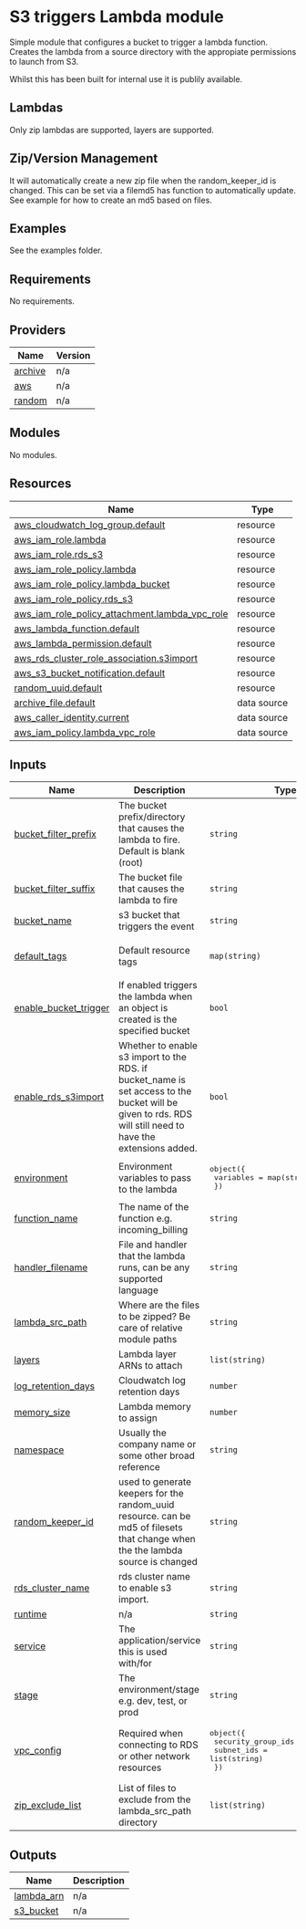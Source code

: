 # S3 triggers Lambda module

Simple module that configures a bucket to trigger a lambda function. Creates the lambda from a source directory with the appropiate permissions to launch from S3.

Whilst this has been built for internal use it is publily available. 

## Lambdas
Only zip lambdas are supported, layers are supported. 

## Zip/Version Management
It will automatically create a new zip file when the random_keeper_id is changed. This can be set via a filemd5 has function to automatically update. See example for how to create an md5 based on files.


## Examples
See the examples folder.


<!-- BEGIN_TF_DOCS -->
## Requirements

No requirements.

## Providers

| Name | Version |
|------|---------|
| <a name="provider_archive"></a> [archive](#provider\_archive) | n/a |
| <a name="provider_aws"></a> [aws](#provider\_aws) | n/a |
| <a name="provider_random"></a> [random](#provider\_random) | n/a |

## Modules

No modules.

## Resources

| Name | Type |
|------|------|
| [aws_cloudwatch_log_group.default](https://registry.terraform.io/providers/hashicorp/aws/latest/docs/resources/cloudwatch_log_group) | resource |
| [aws_iam_role.lambda](https://registry.terraform.io/providers/hashicorp/aws/latest/docs/resources/iam_role) | resource |
| [aws_iam_role.rds_s3](https://registry.terraform.io/providers/hashicorp/aws/latest/docs/resources/iam_role) | resource |
| [aws_iam_role_policy.lambda](https://registry.terraform.io/providers/hashicorp/aws/latest/docs/resources/iam_role_policy) | resource |
| [aws_iam_role_policy.lambda_bucket](https://registry.terraform.io/providers/hashicorp/aws/latest/docs/resources/iam_role_policy) | resource |
| [aws_iam_role_policy.rds_s3](https://registry.terraform.io/providers/hashicorp/aws/latest/docs/resources/iam_role_policy) | resource |
| [aws_iam_role_policy_attachment.lambda_vpc_role](https://registry.terraform.io/providers/hashicorp/aws/latest/docs/resources/iam_role_policy_attachment) | resource |
| [aws_lambda_function.default](https://registry.terraform.io/providers/hashicorp/aws/latest/docs/resources/lambda_function) | resource |
| [aws_lambda_permission.default](https://registry.terraform.io/providers/hashicorp/aws/latest/docs/resources/lambda_permission) | resource |
| [aws_rds_cluster_role_association.s3import](https://registry.terraform.io/providers/hashicorp/aws/latest/docs/resources/rds_cluster_role_association) | resource |
| [aws_s3_bucket_notification.default](https://registry.terraform.io/providers/hashicorp/aws/latest/docs/resources/s3_bucket_notification) | resource |
| [random_uuid.default](https://registry.terraform.io/providers/hashicorp/random/latest/docs/resources/uuid) | resource |
| [archive_file.default](https://registry.terraform.io/providers/hashicorp/archive/latest/docs/data-sources/file) | data source |
| [aws_caller_identity.current](https://registry.terraform.io/providers/hashicorp/aws/latest/docs/data-sources/caller_identity) | data source |
| [aws_iam_policy.lambda_vpc_role](https://registry.terraform.io/providers/hashicorp/aws/latest/docs/data-sources/iam_policy) | data source |

## Inputs

| Name | Description | Type | Default | Required |
|------|-------------|------|---------|:--------:|
| <a name="input_bucket_filter_prefix"></a> [bucket\_filter\_prefix](#input\_bucket\_filter\_prefix) | The bucket prefix/directory that causes the lambda to fire. Default is blank (root) | `string` | `""` | no |
| <a name="input_bucket_filter_suffix"></a> [bucket\_filter\_suffix](#input\_bucket\_filter\_suffix) | The bucket file that causes the lambda to fire | `string` | n/a | yes |
| <a name="input_bucket_name"></a> [bucket\_name](#input\_bucket\_name) | s3 bucket that triggers the event | `string` | `null` | no |
| <a name="input_default_tags"></a> [default\_tags](#input\_default\_tags) | Default resource tags | `map(string)` | <pre>{<br>  "Terraform": "true"<br>}</pre> | no |
| <a name="input_enable_bucket_trigger"></a> [enable\_bucket\_trigger](#input\_enable\_bucket\_trigger) | If enabled triggers the lambda when an object is created is the specified bucket | `bool` | `false` | no |
| <a name="input_enable_rds_s3import"></a> [enable\_rds\_s3import](#input\_enable\_rds\_s3import) | Whether to enable s3 import to the RDS. if bucket\_name is set access to the bucket will be given to rds. RDS will still need to have the extensions added. | `bool` | `false` | no |
| <a name="input_environment"></a> [environment](#input\_environment) | Environment variables to pass to the lambda | <pre>object({<br>    variables = map(string)<br>  })</pre> | `null` | no |
| <a name="input_function_name"></a> [function\_name](#input\_function\_name) | The name of the function e.g. incoming\_billing | `string` | n/a | yes |
| <a name="input_handler_filename"></a> [handler\_filename](#input\_handler\_filename) | File and handler that the lambda runs, can be any supported language | `string` | `"index.js"` | no |
| <a name="input_lambda_src_path"></a> [lambda\_src\_path](#input\_lambda\_src\_path) | Where are the files to be zipped? Be care of relative module paths | `string` | `"../src/"` | no |
| <a name="input_layers"></a> [layers](#input\_layers) | Lambda layer ARNs to attach | `list(string)` | `[]` | no |
| <a name="input_log_retention_days"></a> [log\_retention\_days](#input\_log\_retention\_days) | Cloudwatch log retention days | `number` | `14` | no |
| <a name="input_memory_size"></a> [memory\_size](#input\_memory\_size) | Lambda memory to assign | `number` | `128` | no |
| <a name="input_namespace"></a> [namespace](#input\_namespace) | Usually the company name or some other broad reference | `string` | n/a | yes |
| <a name="input_random_keeper_id"></a> [random\_keeper\_id](#input\_random\_keeper\_id) | used to generate keepers for the random\_uuid resource. can be md5 of filesets that change when the the lambda source is changed | `string` | n/a | yes |
| <a name="input_rds_cluster_name"></a> [rds\_cluster\_name](#input\_rds\_cluster\_name) | rds cluster name to enable s3 import. | `string` | `""` | no |
| <a name="input_runtime"></a> [runtime](#input\_runtime) | n/a | `string` | `"python3.9"` | no |
| <a name="input_service"></a> [service](#input\_service) | The application/service this is used with/for | `string` | n/a | yes |
| <a name="input_stage"></a> [stage](#input\_stage) | The environment/stage e.g. dev, test, or  prod | `string` | n/a | yes |
| <a name="input_vpc_config"></a> [vpc\_config](#input\_vpc\_config) | Required when connecting to RDS or other network resources | <pre>object({<br>    security_group_ids = list(string)<br>    subnet_ids         = list(string)<br>  })</pre> | `null` | no |
| <a name="input_zip_exclude_list"></a> [zip\_exclude\_list](#input\_zip\_exclude\_list) | List of files to exclude from the lambda\_src\_path directory | `list(string)` | `[]` | no |

## Outputs

| Name | Description |
|------|-------------|
| <a name="output_lambda_arn"></a> [lambda\_arn](#output\_lambda\_arn) | n/a |
| <a name="output_s3_bucket"></a> [s3\_bucket](#output\_s3\_bucket) | n/a |
<!-- END_TF_DOCS -->